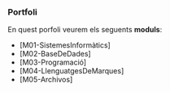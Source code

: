 ### Portfoli
En quest porfoli veurem els seguents **moduls**:
- [M01-SistemesInformàtics]
- [M02-BaseDeDades]
- [M03-Programació]
- [M04-LlenguatgesDeMarques]
- [M05-Archivos]
